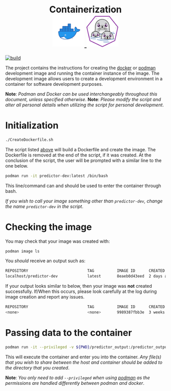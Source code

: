 <h1 align="center">
<br>Containerization</br>
  <a href="https://www.docker.com/">
    <img src=".images/docker.png" width="100" border-radius="50%"/>
  </a>
  <a href="https://podman.io/">
    <img src=".images/podman.png" width="100" border-radius="50%"/> 
  </a>
</h1>

[![build](https://github.com/barbacbd/predictor-dev-image/actions/workflows/docker-image.yml/badge.svg)](https://github.com/barbacbd/predictor-dev-image/actions/workflows/docker-image.yml)

The project contains the instructions for creating the [docker](https://www.docker.com/) or [podman](https://podman.io/) development image and running the container instance of the image. The development image allows users to create a development environment in a container for software development purposes. 

**Note**: _Podman and Docker can be used interchangeably throughout this document, unless specified otherwise_.
**Note**: _Please modify the script and alter all personal details when utilizing the script for personal development_.

# Initialization


```bash
./CreateDockerfile.sh
```

The script listed [above](./CreateDockerfile.sh) will build a Dockerfile and create the image. The Dockerfile is removed
at the end of the script, if it was created. At the conclusion of the script, the user will be prompted with a similar
line to the one below.


```bash
podman run -it predictor-dev:latest /bin/bash
```

This line/command can and should be used to enter the container through bash.


_If you wish to call your image something other than `predictor-dev`, change the name `predictor-dev` in the script_.


# Checking the image

You may check that your image was created with:

```bash
podman image ls
```

You _should_ receive an output such as:

```bash
REPOSITORY                          TAG          IMAGE ID      CREATED        SIZE
localhost/predictor-dev             latest       8eaeb0d43eed  2 days ago     3.18 GB
```

If your output looks similar to below, then your image was **not** created successfully. If/When this occurs, please look carefully at
the log during image creation and report any issues.

```bash
REPOSITORY                          TAG          IMAGE ID      CREATED        SIZE
<none>                              <none>       9989387fbb3e  3 weeks ago    395 MB
```

# Passing data to the container

```bash
podman run -it --privileged -v ${PWD}/predictor_output:/predictor_output predictor:latest /bin/bash
```

This will execute the container and enter you into the container. _Any file(s) that you wish to share between the host and container should be
added to the directory that you created_.


**Note**: _You only need to add `--privileged` when using [podman](https://podman.io/) as the permissions are handled differently between podman and docker_.
